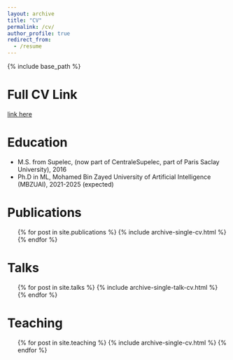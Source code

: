 ```yaml
---
layout: archive
title: "CV"
permalink: /cv/
author_profile: true
redirect_from:
  - /resume
---
```


{% include base_path %}

Full CV Link
=======
[link here](https://drive.google.com/file/d/1oS6p6FuZ3yjUCO3HEusj6I__DkX4EiNv/view?usp=sharing)

Education
======
* M.S. from Supelec, (now part of CentraleSupelec, part of Paris Saclay University), 2016
* Ph.D in ML, Mohamed Bin Zayed University of Artificial Intelligence (MBZUAI), 2021-2025 (expected)

Publications
======
  <ul>{% for post in site.publications %}
    {% include archive-single-cv.html %}
  {% endfor %}</ul>
  
Talks
======
  <ul>{% for post in site.talks %}
    {% include archive-single-talk-cv.html %}
  {% endfor %}</ul>
  
Teaching
======
  <ul>{% for post in site.teaching %}
    {% include archive-single-cv.html %}
  {% endfor %}</ul>
